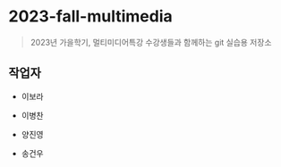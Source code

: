 # 2023-fall-multimedia

> 2023년 가을학기, 멀티미디어특강 수강생들과 함께하는 git 실습용 저장소

## 작업자 

- 이보라

- 이병찬

- 양진영

- 송건우